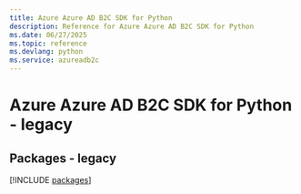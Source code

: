 ```yaml
---
title: Azure Azure AD B2C SDK for Python
description: Reference for Azure Azure AD B2C SDK for Python
ms.date: 06/27/2025
ms.topic: reference
ms.devlang: python
ms.service: azureadb2c
---
```

# Azure Azure AD B2C SDK for Python - legacy
## Packages - legacy
[!INCLUDE [packages](azure-ad-b2c-index.md)]